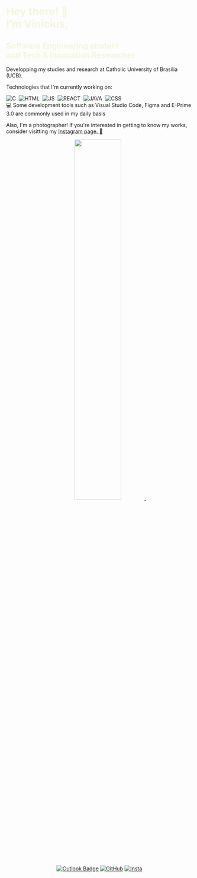<h1 style="color: beige;"> Hey there! 👋 <br>I’m Vinícius,</h1>
<h2 style="color: beige;"> Software Engineering student<br>and Tech & Innovation Researcher  </h2>
Developping my studies and research at Catholic University of Brasilia (UCB).

Technologies that I'm currently working on: 

![C](https://img.shields.io/badge/-c-0D1117?style=for-the-badge&logo=c&labelColor=0D1117)&nbsp;
![HTML](https://img.shields.io/badge/-html-0D1117?style=for-the-badge&logo=html5&labelColor=0D1117)&nbsp;
![JS](https://img.shields.io/badge/-javascript-0D1117?style=for-the-badge&logo=javascript&labelColor=0D1117)&nbsp;
![REACT](https://img.shields.io/badge/-react-0D1117?style=for-the-badge&logo=react&labelColor=0D1117)&nbsp;
![JAVA](https://img.shields.io/badge/java-0D1117?style=for-the-badge&logo=openjdk&logoColor=white)&nbsp;
![CSS](https://img.shields.io/badge/-css-0D1117?style=for-the-badge&logo=Css3&labelColor=0D1117)&nbsp;<br>
💻 Some development tools such as Visual Studio Code, Figma and E-Prime 3.0 are commonly used in my daily basis

Also, I'm a photographer! If you're interested in getting to know my works, consider visitting my <a href="https://www.instagram.com/vini_151/"> Instagram page. 📸 </a>

<div align="center">
<a href="https://github.com/vini-151">
  <img width="50%" src="https://github-readme-stats.vercel.app/api?username=vini-151&theme=dracula&show_icons=true" />
</a>&nbsp;

[![Outlook Badge](https://img.shields.io/badge/-vinicius.o.dev@gmail.com-006bed?style=flat-square&logo=gmail&logoColor=white&link=mailto:vinicius.o.dev@gmail.com)](vini.oliveira.it@gmail.com)
[![GitHub](https://img.shields.io/github/followers/vini-151?label=follow&style=social)](https://github.com/vini-151)
[![Insta](https://img.shields.io/badge/-vini_151-ffffff?style=flat&logo=instagram&logoColor=0059)](https://www.instagram.com/vini_151/)
</div>
